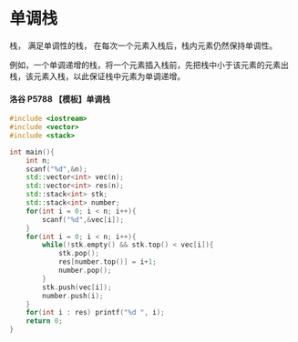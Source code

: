 # 单调栈

栈，
满足单调性的栈，
在每次一个元素入栈后，栈内元素仍然保持单调性。

例如，一个单调递增的栈，将一个元素插入栈前，先把栈中小于该元素的元素出栈，该元素入栈，以此保证栈中元素为单调递增。

#### 洛谷 P5788 【模板】单调栈

~~~C++
#include <iostream>
#include <vector>
#include <stack>

int main(){
    int n;
    scanf("%d",&n);
    std::vector<int> vec(n);
    std::vector<int> res(n);
    std::stack<int> stk;
    std::stack<int> number;
    for(int i = 0; i < n; i++){
        scanf("%d",&vec[i]);
    }
    for(int i = 0; i < n; i++){
        while(!stk.empty() && stk.top() < vec[i]){
            stk.pop();
            res[number.top()] = i+1;
            number.pop();
        }
        stk.push(vec[i]);
        number.push(i);
    }
    for(int i : res) printf("%d ", i);
    return 0;
}
~~~

